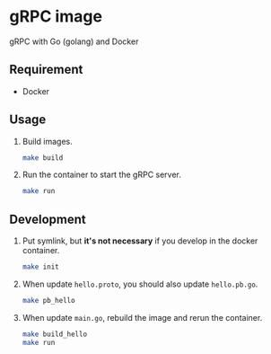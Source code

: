 # gRPC image

gRPC with Go (golang) and Docker 


## Requirement

* Docker


## Usage

1. Build images.  
    ```sh
    make build
    ```
2. Run the container to start the gRPC server.  
    ```sh
    make run
    ```


## Development

1. Put symlink, but **it's not necessary** if you develop in the docker container.  
    ```sh
    make init
    ```
2. When update `hello.proto`, you should also update `hello.pb.go`.  
    ```sh
    make pb_hello
    ```
3. When update `main.go`, rebuild the image and rerun the container.
    ```sh
    make build_hello
    make run
    ```
